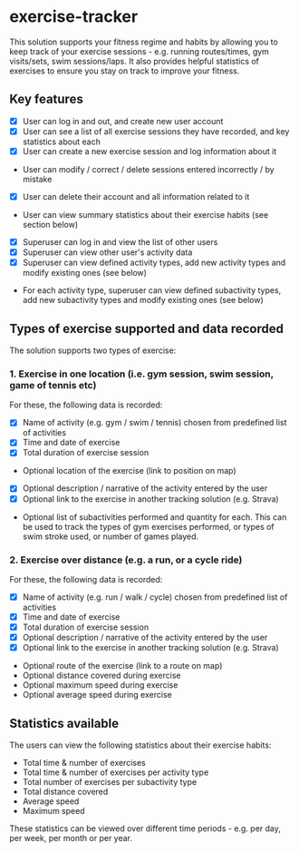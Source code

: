 # exercise-tracker

This solution supports your fitness regime and habits by allowing you to keep track of your exercise sessions - e.g. running routes/times, gym visits/sets, swim sessions/laps. It also provides helpful statistics of exercises to ensure you stay on track to improve your fitness. 

## Key features

- [x] User can log in and out, and create new user account
- [x] User can see a list of all exercise sessions they have recorded, and key statistics about each
- [x] User can create a new exercise session and log information about it
- User can modify / correct / delete sessions entered incorrectly / by mistake
- [x] User can delete their account and all information related to it
- User can view summary statistics about their exercise habits (see section below)
- [x] Superuser can log in and view the list of other users
- [x] Superuser can view other user's activity data
- [x] Superuser can view defined activity types, add new activity types and modify existing ones (see below)
- For each activity type, superuser can view defined subactivity types, add new subactivity types and modify existing ones (see below)

## Types of exercise supported and data recorded

The solution supports two types of exercise:

### 1. Exercise in one location (i.e. gym session, swim session, game of tennis etc)

For these, the following data is recorded:

- [x] Name of activity (e.g. gym / swim / tennis) chosen from predefined list of activities
- [x] Time and date of exercise
- [x] Total duration of exercise session
- Optional location of the exercise (link to position on map)
- [x] Optional description / narrative of the activity entered by the user
- [x] Optional link to the exercise in another tracking solution (e.g. Strava)
- Optional list of subactivities performed and quantity for each. This can be used to track the types of gym exercises performed, or types of swim stroke used, or number of games played. 

### 2. Exercise over distance (e.g. a run, or a cycle ride)

For these, the following data is recorded:

- [x] Name of activity (e.g. run / walk / cycle) chosen from predefined list of activities
- [x] Time and date of exercise
- [x] Total duration of exercise session
- [x] Optional description / narrative of the activity entered by the user
- [x] Optional link to the exercise in another tracking solution (e.g. Strava)
- Optional route of the exercise (link to a route on map)
- Optional distance covered during exercise
- Optional maximum speed during exercise
- Optional average speed during exercise

## Statistics available

The users can view the following statistics about their exercise habits:

- Total time & number of exercises
- Total time & number of exercises per activity type
- Total number of exercises per subactivity type
- Total distance covered
- Average speed 
- Maximum speed

These statistics can be viewed over different time periods - e.g. per day, per week, per month or per year. 

